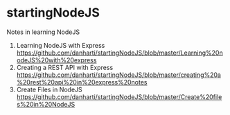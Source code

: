 # startingNodeJS

Notes in learning NodeJS

1. Learning NodeJS with Express https://github.com/danharti/startingNodeJS/blob/master/Learning%20nodeJS%20with%20express
2. Creating a REST API with Express https://github.com/danharti/startingNodeJS/blob/master/creating%20a%20rest%20api%20in%20express%20notes
3. Create Files in NodeJS https://github.com/danharti/startingNodeJS/blob/master/Create%20files%20in%20NodeJS
